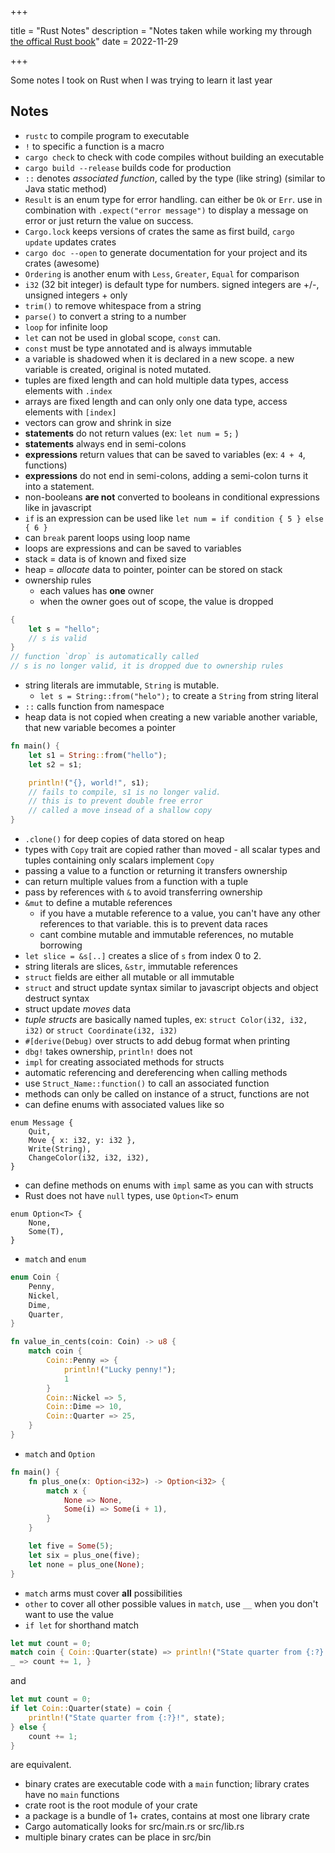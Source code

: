 +++

title = "Rust Notes"
description = "Notes taken while working my through [the offical Rust book](https://doc.rust-lang.org/book/title-page.html)"
date = 2022-11-29

+++

Some notes I took on Rust when I was trying to learn it last year

## Notes

- `rustc` to compile program to executable
- `!` to specific a function is a macro
- `cargo check` to check with code compiles without building an executable
- `cargo build --release` builds code for production
- `::` denotes *associated function*, called by the type (like string) (similar to Java static method)
- `Result` is an enum type for error handling. can either be `Ok` or `Err`. use in combination with `.expect("error message")` to display a message on error or just return the value on success.
- `Cargo.lock` keeps versions of crates the same as first build, `cargo update` updates crates
- `cargo doc --open` to generate documentation for your project and its crates (awesome)
- `Ordering` is another enum with `Less`, `Greater`, `Equal` for comparison
- `i32` (32 bit integer) is default type for numbers. signed integers are +/-, unsigned integers + only
- `trim()` to remove whitespace from a string
- `parse()` to convert a string to a number
- `loop` for infinite loop
- `let` can not be used in global scope, `const` can.
- `const` must be type annotated and is always immutable
- a variable is shadowed when it is declared in a new scope. a new variable is created, original is noted mutated.
- tuples are fixed length and can hold multiple data types, access elements with `.index`
- arrays are fixed length and can only only one data type, access elements with `[index]` 
- vectors can grow and shrink in size
- **statements** do not return values (ex: `let num = 5;` )
- **statements** always end in semi-colons
- **expressions** return values that can be saved to variables (ex: `4 + 4`, functions)
- **expressions** do not end in semi-colons, adding a semi-colon turns it into a statement.
- non-booleans **are not** converted to booleans in conditional expressions like in javascript
- `if` is an expression can be used like `let num = if condition { 5 } else { 6 }`
- can `break` parent loops using loop name
- loops are expressions and can be saved to variables
- stack = data is of known and fixed size
- heap = *allocate* data to pointer, pointer can be stored on stack
- ownership rules
	- each values has **one** owner
	- when the owner goes out of scope, the value is dropped

```rust
{
	let s = "hello";
	// s is valid
}
// function `drop` is automatically called
// s is no longer valid, it is dropped due to ownership rules
```

- string literals are immutable, `String` is mutable.
	- `let s = String::from("helo");` to create a `String` from string literal
- `::` calls function from namespace
- heap data is not copied when creating a new variable another variable, that new variable becomes a pointer

```rust
fn main() {
    let s1 = String::from("hello");
    let s2 = s1;

    println!("{}, world!", s1);
    // fails to compile, s1 is no longer valid.
    // this is to prevent double free error
    // called a move insead of a shallow copy
}

```
- `.clone()` for deep copies of data stored on heap
- types with `Copy` trait are copied rather than moved
		- all scalar types and tuples containing only scalars implement `Copy`
- passing a value to a function or returning it transfers ownership
- can return multiple values from a function with a tuple
- pass by references with `&` to avoid transferring ownership
- `&mut` to define a mutable references
	- if you have a mutable reference to a value, you can't have any other references to that variable. this is to prevent data races
	-  cant combine mutable and immutable references, no mutable borrowing
- `let slice = &s[..]` creates a slice of `s` from index 0 to 2.
- string literals are slices,  `&str`, immutable references
- `struct` fields are either all mutable or all immutable
- `struct` and struct update syntax similar to javascript objects and object destruct syntax
- struct update *moves* data
- *tuple structs* are basically named tuples, ex: `struct Color(i32, i32, i32)` or `struct Coordinate(i32, i32)`
- `#[derive(Debug)` over structs to add debug format when printing
- `dbg!` takes ownership, `println!` does not
- `impl` for creating associated methods for structs
- automatic referencing and dereferencing when calling methods
- use `Struct_Name::function()` to call an associated function
- methods can only be called on instance of a struct, functions are not
- can define enums with associated values like so
```
enum Message {
	Quit, 
	Move { x: i32, y: i32 }, 
	Write(String), 
	ChangeColor(i32, i32, i32), 
}
```
- can define methods on enums with `impl` same as you can with structs
- Rust does not have `null` types, use `Option<T>` enum
```
enum Option<T> {
    None,
    Some(T),
}
```
- `match` and `enum`
```rust
enum Coin {
    Penny,
    Nickel,
    Dime,
    Quarter,
}

fn value_in_cents(coin: Coin) -> u8 {
    match coin {
        Coin::Penny => {
	        println!("Lucky penny!");
	        1
	    }
        Coin::Nickel => 5,
        Coin::Dime => 10,
        Coin::Quarter => 25,
    }
}

```

- `match` and `Option`

```rust
fn main() {
    fn plus_one(x: Option<i32>) -> Option<i32> {
        match x {
            None => None,
            Some(i) => Some(i + 1),
        }
    }

    let five = Some(5);
    let six = plus_one(five);
    let none = plus_one(None);
}
```
- `match` arms must cover **all** possibilities
- `other` to cover all other possible values in `match`, use `__` when you don't want to use the value
- `if let` for shorthand match

```rust
let mut count = 0; 
match coin { Coin::Quarter(state) => println!("State quarter from {:?}!", state),
_ => count += 1, }
```
and

```rust
let mut count = 0; 
if let Coin::Quarter(state) = coin { 
	println!("State quarter from {:?}!", state); 
} else { 
	count += 1; 
}
```

are equivalent.
- binary crates are executable code with a `main` function; library crates have no `main` functions
- crate root is the root module of your crate
- a package is a bundle of 1+ crates, contains at most one library crate
- Cargo automatically looks for src/main.rs or src/lib.rs
- multiple binary crates can be place in src/bin
